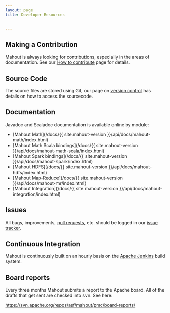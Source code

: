 ```yaml
---
layout: page
title: Developer Resources

    
---
```


<a name="DeveloperResources-MakingaContribution"></a>
## Making a Contribution

Mahout is always looking for contributions, especially in the areas of
documentation. See our [How to contribute](/developers/how-to-contribute.html) page for details.


<a name="DeveloperResources-SourceCode"></a>
## Source Code

The source files are stored using Git, our page on [version control](/developers/version-control.html) has details on how to access the sourcecode.


<a name="DeveloperResources-Documentation"></a>
## Documentation

Javadoc and Scaladoc documentation is available online by module:

 * [Mahout Math](/docs/{{ site.mahout-version }}/api/docs/mahout-math/index.html)
 * [Mahout Math Scala bindings](/docs/{{ site.mahout-version }}/api/docs/mahout-math-scala/index.html)
 * [Mahout Spark bindings](/docs/{{ site.mahout-version }}/api/docs/mahout-spark/index.html)
 * [Mahout HDFS](/docs/{{ site.mahout-version }}/api/docs/mahout-hdfs/index.html)
 * [Mahout Map-Reduce](/docs/{{ site.mahout-version }}/api/docs/mahout-mr/index.html)
 * [Mahout Integration](/docs/{{ site.mahout-version }}/api/docs/mahout-integration/index.html)

<a name="DeveloperResources-Issues"></a>
## Issues

All bugs, improvements, [pull requests](http://mahout.apache.org/developers/github.html), etc. should be logged in our [issue tracker](/developers/issue-tracker.html).

<a name="DeveloperResources-ContinuousIntegration"></a>
## Continuous Integration

Mahout is continuously built on an hourly basis on the [Apache Jenkins](https://builds.apache.org/job/Mahout-Quality/)  build system.

## Board reports

Every three months Mahout submits a report to the Apache board. All of the drafts that get sent are checked into svn. See here:

<a href="https://svn.apache.org/repos/asf/mahout/pmc/board-reports/">https://svn.apache.org/repos/asf/mahout/pmc/board-reports/</a>